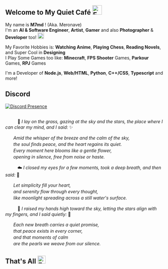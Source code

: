 ## Welcome to My Quiet Café <img src="https://cdn.discordapp.com/emojis/1379545294672498790.webp?size=96&animated=true" alt="Emoji" width="30"/>
My name is **M7md** ! (Aka. Meronave) <br />
I'm an **AI & Software Engineer**, **Artist**, **Gamer** and also **Photographer** & **Developer** too! <img src="https://i.imgur.com/cgRIRHM.png" alt="Emoji" width="20"/>


My Favorite Hobbies is: **Watching Anime**, **Playing Chess**, **Reading Novels**, and Super Cool in **Designing** <br />
I Play Some Games too like: **Minecraft**, **FPS Shooter** Games, **Parkour** Games, **RPJ** Games <br />

I'm a Developer of **Node.js**, **Web/HTML**, **Python**, **C++/CSS**, **Typescript** and more!<br />

## Discord
[![Discord Presence](https://lanyard.cnrad.dev/api/1024297429127933952?theme=dark&idleMessage=Just%20Chilling.&showDisplayName=true&hideStatus=false)](https://discord.com/users/1024297429127933952)

## 
ㅤㅤㅤ🌿 *I lay on the grass, gazing at the sky and the stars, the place where I can clear my mind, and I said:* ✨

ㅤㅤ*Amid the whisper of the breeze and the calm of the sky,* <br />
ㅤㅤ*the soul finds peace, and the heart regains its quiet.* <br />
ㅤㅤ*Every moment here blooms like a gentle flower,* <br />
ㅤㅤ*opening in silence, free from noise or haste.* <br />

ㅤㅤㅤ☁️ *I closed my eyes for a few moments, took a deep breath, and then said:* 💫

ㅤㅤ*Let simplicity fill your heart,* <br />
ㅤㅤ*and serenity flow through every thought,* <br />
ㅤㅤ*like moonlight spreading across a still water's surface.* <br />

ㅤㅤㅤ🌙 *I raised my hands high toward the sky, letting the stars align with my fingers, and I said quietly:* 🍃

ㅤㅤ*Each new breath carries a quiet promise,* <br />
ㅤㅤ*that peace exists in every corner,* <br />
ㅤㅤ*and that moments of calm* <br />
ㅤㅤ*are the pearls we weave from our silence.* <br />

## That's All <img src="https://i.imgur.com/vJzh37p.gif" alt="Eating" width="25"/>
